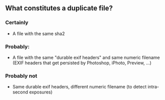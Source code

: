 ## What constitutes a duplicate file?

### Certainly

* A file with the same sha2

### Probably:

* A file with the same "durable exif headers" and same numeric filename
(EXIF headers that get persisted by Photoshop, iPhoto, Preview, ...)

### Probably not

* Same durable exif headers, different numeric filename (to detect intra-second exposures)
